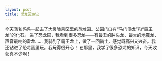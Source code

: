 ```yaml
---
layout: post
title: 恐龙园游记
---
```



今天我和妈妈一起去了大禹陵景区里的恐龙园。公园门口有“马门溪龙”和“霸王龙”的化石。
进了恐龙园，我看到很多恐龙——有最丑的肿头龙、最大的地震龙、声音最响的雷龙……
我骑到了霸王龙上，做了一回骑士，感觉既高兴又兴奋。我还钻进了恐龙蛋里玩。我玩得很开心！
在那里，我学了很多恐龙的知识，今天收获真不少啊！

